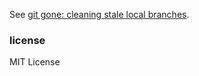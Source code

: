 See [git gone: cleaning stale local branches](http://eed3si9n.com/git-gone-cleaning-stale-local-branches).

### license

MIT License
